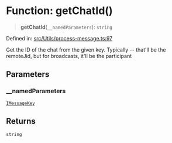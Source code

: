 # Function: getChatId()

> **getChatId**(`__namedParameters`): `string`

Defined in: [src/Utils/process-message.ts:97](https://github.com/Fokusdotid/bail/blob/dad8cbc7bd41e0c17126095b0fc017b92c3d85cf/src/Utils/process-message.ts#L97)

Get the ID of the chat from the given key.
Typically -- that'll be the remoteJid, but for broadcasts, it'll be the participant

## Parameters

### \_\_namedParameters

[`IMessageKey`](../namespaces/proto/interfaces/IMessageKey.md)

## Returns

`string`
